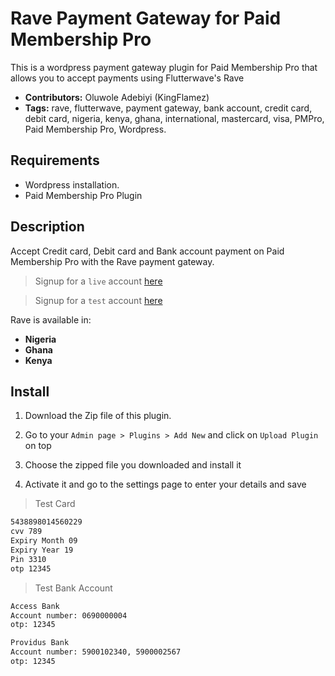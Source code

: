 # Rave Payment Gateway for Paid Membership Pro
This is a wordpress payment gateway plugin for Paid Membership Pro that allows you to accept payments using Flutterwave's Rave
 - **Contributors:** Oluwole Adebiyi (KingFlamez)
 - **Tags:** rave, flutterwave, payment gateway, bank account, credit card, debit card, nigeria, kenya, ghana, international, mastercard, visa, PMPro, Paid Membership Pro, Wordpress.


## Requirements

- Wordpress installation.
- Paid Membership Pro Plugin

## Description

Accept Credit card, Debit card and Bank account payment on Paid Membership Pro with the Rave payment gateway.

> Signup for a `live` account [here](https://rave.flutterwave.com)

> Signup for a `test` account [here](https://raveappv2.herokuapp.com)

Rave is available in:

* __Nigeria__
* __Ghana__
* __Kenya__

## Install
1. Download the Zip file of this plugin.

2. Go to your `Admin page > Plugins > Add New` and click on `Upload Plugin` on top

3. Choose the zipped file you downloaded and install it

4. Activate it and go to the settings page to enter your details and save

>Test Card

```bash
5438898014560229
cvv 789
Expiry Month 09
Expiry Year 19
Pin 3310
otp 12345
```

>Test Bank Account

```bash
Access Bank
Account number: 0690000004
otp: 12345
```

```bash
Providus Bank
Account number: 5900102340, 5900002567
otp: 12345
``` 
